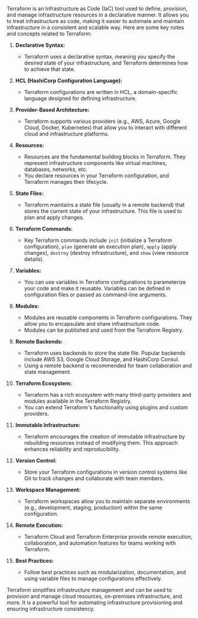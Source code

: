 Terraform is an Infrastructure as Code (IaC) tool used to define, provision, and manage infrastructure resources in a declarative manner. It allows you to treat infrastructure as code, making it easier to automate and maintain infrastructure in a consistent and scalable way. Here are some key notes and concepts related to Terraform:

1. **Declarative Syntax:**
   - Terraform uses a declarative syntax, meaning you specify the desired state of your infrastructure, and Terraform determines how to achieve that state.

2. **HCL (HashiCorp Configuration Language):**
   - Terraform configurations are written in HCL, a domain-specific language designed for defining infrastructure.

3. **Provider-Based Architecture:**
   - Terraform supports various providers (e.g., AWS, Azure, Google Cloud, Docker, Kubernetes) that allow you to interact with different cloud and infrastructure platforms.

4. **Resources:**
   - Resources are the fundamental building blocks in Terraform. They represent infrastructure components like virtual machines, databases, networks, etc.
   - You declare resources in your Terraform configuration, and Terraform manages their lifecycle.

5. **State Files:**
   - Terraform maintains a state file (usually in a remote backend) that stores the current state of your infrastructure. This file is used to plan and apply changes.

6. **Terraform Commands:**
   - Key Terraform commands include `init` (initialize a Terraform configuration), `plan` (generate an execution plan), `apply` (apply changes), `destroy` (destroy infrastructure), and `show` (view resource details).

7. **Variables:**
   - You can use variables in Terraform configurations to parameterize your code and make it reusable. Variables can be defined in configuration files or passed as command-line arguments.

8. **Modules:**
   - Modules are reusable components in Terraform configurations. They allow you to encapsulate and share infrastructure code.
   - Modules can be published and used from the Terraform Registry.

9. **Remote Backends:**
   - Terraform uses backends to store the state file. Popular backends include AWS S3, Google Cloud Storage, and HashiCorp Consul.
   - Using a remote backend is recommended for team collaboration and state management.

10. **Terraform Ecosystem:**
    - Terraform has a rich ecosystem with many third-party providers and modules available in the Terraform Registry.
    - You can extend Terraform's functionality using plugins and custom providers.

11. **Immutable Infrastructure:**
    - Terraform encourages the creation of immutable infrastructure by rebuilding resources instead of modifying them. This approach enhances reliability and reproducibility.

12. **Version Control:**
    - Store your Terraform configurations in version control systems like Git to track changes and collaborate with team members.

13. **Workspace Management:**
    - Terraform workspaces allow you to maintain separate environments (e.g., development, staging, production) within the same configuration.

14. **Remote Execution:**
    - Terraform Cloud and Terraform Enterprise provide remote execution, collaboration, and automation features for teams working with Terraform.

15. **Best Practices:**
    - Follow best practices such as modularization, documentation, and using variable files to manage configurations effectively.

Terraform simplifies infrastructure management and can be used to provision and manage cloud resources, on-premises infrastructure, and more. It is a powerful tool for automating infrastructure provisioning and ensuring infrastructure consistency.
